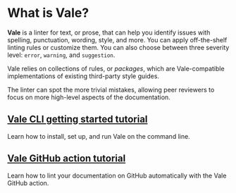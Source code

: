 # What is Vale?

**Vale** is a linter for text, or prose, that can help you identify issues with spelling, punctuation, wording, style, and more. You can apply off-the-shelf linting rules or customize them. You can also choose between three severity level: `error`, `warning`, and `suggestion`.

Vale relies on collections of rules, or *packages*, which are Vale-compatible implementations of existing third-party style guides.

The linter can spot the more trivial mistakes, allowing peer reviewers to focus on more high-level aspects of the documentation.

## [Vale CLI getting started tutorial](./vale-cli.md)

Learn how to install, set up, and run Vale on the command line.

## [Vale GitHub action tutorial](./vale-action.md)

Learn how to lint your documentation on GitHub automatically with the Vale GitHub action.
